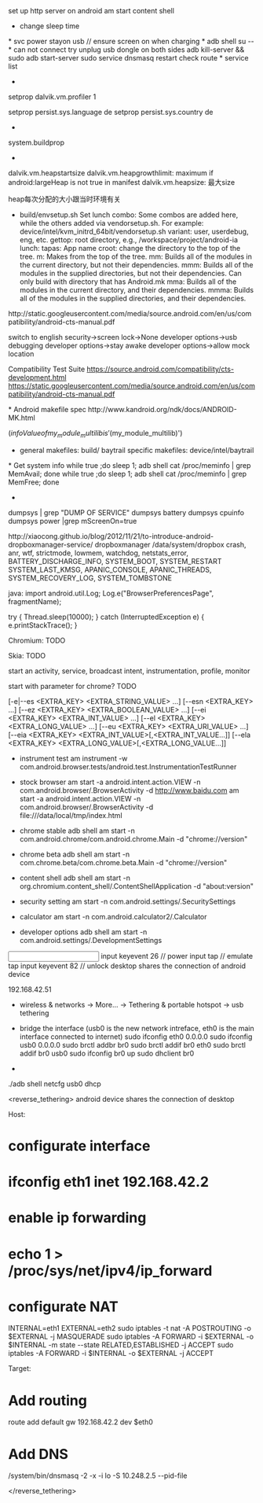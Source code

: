 <todo>
set up http server on android
am start content shell

* change sleep time
</todo>

<useful>
* svc power stayon usb // ensure screen on when charging


</useful>


<general>
* adb shell su -- <cmd>
* can not connect
try unplug usb dongle on both sides
adb kill-server && sudo adb start-server
sudo service dnsmasq restart
check route
* service list

*
setprop dalvik.vm.profiler 1

setprop persist.sys.language de
setprop persist.sys.country de

*
system.buildprop

*
dalvik.vm.heapstartsize
dalvik.vm.heapgrowthlimit: maximum if android:largeHeap is not true in manifest
dalvik.vm.heapsize: 最大size

heap每次分配的大小跟当时环境有关

* build/envsetup.sh
Set lunch combo: Some combos are added here, while the others added via vendorsetup.sh. For example: device/intel/kvm_initrd_64bit/vendorsetup.sh
variant: user, userdebug, eng, etc.
gettop: root directory, e.g., /workspace/project/android-ia
lunch:
tapas: App name
croot: change the directory to the top of the tree.
m:       Makes from the top of the tree.
mm:      Builds all of the modules in the current directory, but not their dependencies.
mmm:     Builds all of the modules in the supplied directories, but not their dependencies. Can only build with directory that has Android.mk
mma:     Builds all of the modules in the current directory, and their dependencies.
mmma:    Builds all of the modules in the supplied directories, and their dependencies.



</general>


<cts>
http://static.googleusercontent.com/media/source.android.com/en/us/compatibility/android-cts-manual.pdf

switch to english
security->screen lock->None
developer options->usb debugging
developer options->stay awake
developer options->allow mock location


Compatibility Test Suite
https://source.android.com/compatibility/cts-development.html
https://static.googleusercontent.com/media/source.android.com/en/us/compatibility/android-cts-manual.pdf
</cts>

<makefile>
* Android makefile spec
http://www.kandroid.org/ndk/docs/ANDROID-MK.html

$(info Value of my_module_multilib is '$(my_module_multilib)')

* general makefiles: build/
  baytrail specific makefiles: device/intel/baytrail

</makefile>

<perf>
* Get system info
while true ;do sleep 1; adb shell cat /proc/meminfo | grep MemAvail; done
while true ;do sleep 1; adb shell cat /proc/meminfo | grep MemFree; done

*
dumpsys | grep "DUMP OF SERVICE"
dumpsys battery
dumpsys cpuinfo
dumpsys power |grep mScreenOn=true

</perf>

<debug>
<dropbox>
http://xiaocong.github.io/blog/2012/11/21/to-introduce-android-dropboxmanager-service/
dropboxmanager
/data/system/dropbox
crash, anr, wtf, strictmode, lowmem, watchdog, netstats_error, BATTERY_DISCHARGE_INFO, SYSTEM_BOOT, SYSTEM_RESTART
SYSTEM_LAST_KMSG, APANIC_CONSOLE, APANIC_THREADS, SYSTEM_RECOVERY_LOG, SYSTEM_TOMBSTONE
</dropbox>


java:
import android.util.Log;
Log.e("BrowserPreferencesPage", fragmentName);


try {
    Thread.sleep(10000);
} catch (InterruptedException e) {
    e.printStackTrace();
}


Chromium:
TODO

Skia:
TODO

</debug>


<am>
start an activity, service, broadcast intent, instrumentation, profile, monitor

start with parameter for chrome? TODO


[-e|--es <EXTRA_KEY> <EXTRA_STRING_VALUE> ...]
[--esn <EXTRA_KEY> ...]
[--ez <EXTRA_KEY> <EXTRA_BOOLEAN_VALUE> ...]
[--ei <EXTRA_KEY> <EXTRA_INT_VALUE> ...]
[--el <EXTRA_KEY> <EXTRA_LONG_VALUE> ...]
[--eu <EXTRA_KEY> <EXTRA_URI_VALUE> ...]
[--eia <EXTRA_KEY> <EXTRA_INT_VALUE>[,<EXTRA_INT_VALUE...]]
[--ela <EXTRA_KEY> <EXTRA_LONG_VALUE>[,<EXTRA_LONG_VALUE...]]

* instrument test
am instrument -w com.android.browser.tests/android.test.InstrumentationTestRunner

* stock browser
am start -a android.intent.action.VIEW -n com.android.browser/.BrowserActivity -d http://www.baidu.com
am start -a android.intent.action.VIEW -n com.android.browser/.BrowserActivity -d file:///data/local/tmp/index.html

* chrome stable
adb shell am start -n com.android.chrome/com.android.chrome.Main -d "chrome://version"

* chrome beta
adb shell am start -n com.chrome.beta/com.chrome.beta.Main -d "chrome://version"

* content shell
adb shell am start -n org.chromium.content_shell/.ContentShellApplication -d "about:version"

* security setting
am start -n com.android.settings/.SecuritySettings

* calculator
am start -n com.android.calculator2/.Calculator

* developer options
adb shell am start -n com.android.settings/.DevelopmentSettings
</am>

<pm>


</pm>

<input>
input keyevent 26 // power
input tap // emulate tap
input keyevent 82 // unlock

</input>

<tethering>
desktop shares the connection of android device

192.168.42.51

* wireless & networks -> More... -> Tethering & portable hotspot -> usb tethering
* bridge the interface (usb0 is the new network intreface, eth0 is the main interface connected to internet)
sudo ifconfig eth0 0.0.0.0
sudo ifconfig usb0 0.0.0.0
sudo brctl addbr br0
sudo brctl addif br0 eth0
sudo brctl addif br0 usb0
sudo ifconfig br0 up
sudo dhclient br0

*
./adb shell netcfg usb0 dhcp

<tethering>

<reverse_tethering>
android device shares the connection of desktop

Host:
# configurate interface
# ifconfig eth1 inet 192.168.42.2
# enable ip forwarding
# echo 1 > /proc/sys/net/ipv4/ip_forward
# configurate NAT
INTERNAL=eth1 
EXTERNAL=eth2
sudo iptables -t nat -A POSTROUTING -o $EXTERNAL -j MASQUERADE
sudo iptables -A FORWARD -i $EXTERNAL -o $INTERNAL -m state --state RELATED,ESTABLISHED -j ACCEPT
sudo iptables -A FORWARD -i $INTERNAL -o $EXTERNAL -j ACCEPT

Target:
# Add routing
route add default gw 192.168.42.2 dev $eth0
# Add DNS
/system/bin/dnsmasq -2 -x -i lo -S 10.248.2.5 --pid-file

</reverse_tethering>